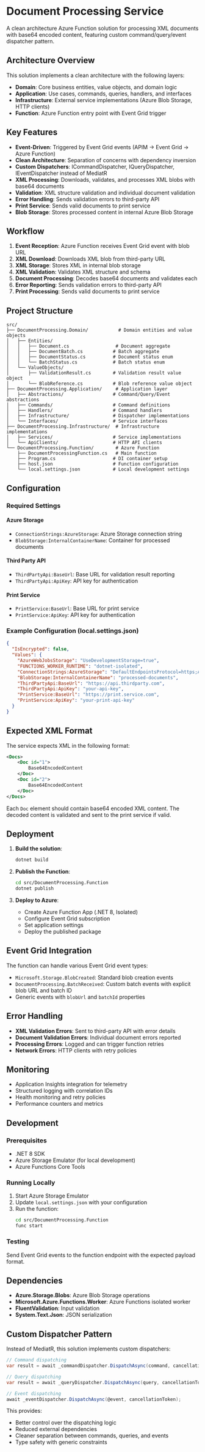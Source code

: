 # Document Processing Service

A clean architecture Azure Function solution for processing XML documents with base64 encoded content, featuring custom command/query/event dispatcher pattern.

## Architecture Overview

This solution implements a clean architecture with the following layers:

- **Domain**: Core business entities, value objects, and domain logic
- **Application**: Use cases, commands, queries, handlers, and interfaces
- **Infrastructure**: External service implementations (Azure Blob Storage, HTTP clients)
- **Function**: Azure Function entry point with Event Grid trigger

## Key Features

- **Event-Driven**: Triggered by Event Grid events (APIM → Event Grid → Azure Function)
- **Clean Architecture**: Separation of concerns with dependency inversion
- **Custom Dispatchers**: ICommandDispatcher, IQueryDispatcher, IEventDispatcher instead of MediatR
- **XML Processing**: Downloads, validates, and processes XML blobs with base64 documents
- **Validation**: XML structure validation and individual document validation
- **Error Handling**: Sends validation errors to third-party API
- **Print Service**: Sends valid documents to print service
- **Blob Storage**: Stores processed content in internal Azure Blob Storage

## Workflow

1. **Event Reception**: Azure Function receives Event Grid event with blob URL
2. **XML Download**: Downloads XML blob from third-party URL
3. **XML Storage**: Stores XML in internal blob storage
4. **XML Validation**: Validates XML structure and schema
5. **Document Processing**: Decodes base64 documents and validates each
6. **Error Reporting**: Sends validation errors to third-party API
7. **Print Processing**: Sends valid documents to print service

## Project Structure

```
src/
├── DocumentProcessing.Domain/           # Domain entities and value objects
│   ├── Entities/
│   │   ├── Document.cs                 # Document aggregate
│   │   ├── DocumentBatch.cs           # Batch aggregate
│   │   ├── DocumentStatus.cs          # Document status enum
│   │   └── BatchStatus.cs             # Batch status enum
│   └── ValueObjects/
│       ├── ValidationResult.cs        # Validation result value object
│       └── BlobReference.cs           # Blob reference value object
├── DocumentProcessing.Application/     # Application layer
│   ├── Abstractions/                  # Command/Query/Event abstractions
│   ├── Commands/                      # Command definitions
│   ├── Handlers/                      # Command handlers
│   ├── Infrastructure/                # Dispatcher implementations
│   └── Interfaces/                    # Service interfaces
├── DocumentProcessing.Infrastructure/  # Infrastructure implementations
│   ├── Services/                      # Service implementations
│   └── ApiClients/                    # HTTP API clients
└── DocumentProcessing.Function/        # Azure Function
    ├── DocumentProcessingFunction.cs   # Main function
    ├── Program.cs                     # DI container setup
    ├── host.json                      # Function configuration
    └── local.settings.json            # Local development settings
```

## Configuration

### Required Settings

#### Azure Storage
- `ConnectionStrings:AzureStorage`: Azure Storage connection string
- `BlobStorage:InternalContainerName`: Container for processed documents

#### Third Party API
- `ThirdPartyApi:BaseUrl`: Base URL for validation result reporting
- `ThirdPartyApi:ApiKey`: API key for authentication

#### Print Service
- `PrintService:BaseUrl`: Base URL for print service
- `PrintService:ApiKey`: API key for authentication

### Example Configuration (local.settings.json)

```json
{
  "IsEncrypted": false,
  "Values": {
    "AzureWebJobsStorage": "UseDevelopmentStorage=true",
    "FUNCTIONS_WORKER_RUNTIME": "dotnet-isolated",
    "ConnectionStrings:AzureStorage": "DefaultEndpointsProtocol=https;AccountName=...",
    "BlobStorage:InternalContainerName": "processed-documents",
    "ThirdPartyApi:BaseUrl": "https://api.thirdparty.com",
    "ThirdPartyApi:ApiKey": "your-api-key",
    "PrintService:BaseUrl": "https://print.service.com",
    "PrintService:ApiKey": "your-print-api-key"
  }
}
```

## Expected XML Format

The service expects XML in the following format:

```xml
<Docs>
    <Doc id="1">
        Base64EncodedContent
    </Doc>
    <Doc id="2">
        Base64EncodedContent
    </Doc>
</Docs>
```

Each `Doc` element should contain base64 encoded XML content. The decoded content is validated and sent to the print service if valid.

## Deployment

1. **Build the solution**:
   ```bash
   dotnet build
   ```

2. **Publish the Function**:
   ```bash
   cd src/DocumentProcessing.Function
   dotnet publish
   ```

3. **Deploy to Azure**:
   - Create Azure Function App (.NET 8, Isolated)
   - Configure Event Grid subscription
   - Set application settings
   - Deploy the published package

## Event Grid Integration

The function can handle various Event Grid event types:

- `Microsoft.Storage.BlobCreated`: Standard blob creation events
- `DocumentProcessing.BatchReceived`: Custom batch events with explicit blob URL and batch ID
- Generic events with `blobUrl` and `batchId` properties

## Error Handling

- **XML Validation Errors**: Sent to third-party API with error details
- **Document Validation Errors**: Individual document errors reported
- **Processing Errors**: Logged and can trigger function retries
- **Network Errors**: HTTP clients with retry policies

## Monitoring

- Application Insights integration for telemetry
- Structured logging with correlation IDs
- Health monitoring and retry policies
- Performance counters and metrics

## Development

### Prerequisites
- .NET 8 SDK
- Azure Storage Emulator (for local development)
- Azure Functions Core Tools

### Running Locally
1. Start Azure Storage Emulator
2. Update `local.settings.json` with your configuration
3. Run the function:
   ```bash
   cd src/DocumentProcessing.Function
   func start
   ```

### Testing
Send Event Grid events to the function endpoint with the expected payload format.

## Dependencies

- **Azure.Storage.Blobs**: Azure Blob Storage operations
- **Microsoft.Azure.Functions.Worker**: Azure Functions isolated worker
- **FluentValidation**: Input validation
- **System.Text.Json**: JSON serialization

## Custom Dispatcher Pattern

Instead of MediatR, this solution implements custom dispatchers:

```csharp
// Command dispatching
var result = await _commandDispatcher.DispatchAsync(command, cancellationToken);

// Query dispatching  
var result = await _queryDispatcher.DispatchAsync(query, cancellationToken);

// Event dispatching
await _eventDispatcher.DispatchAsync(@event, cancellationToken);
```

This provides:
- Better control over the dispatching logic
- Reduced external dependencies
- Cleaner separation between commands, queries, and events
- Type safety with generic constraints
